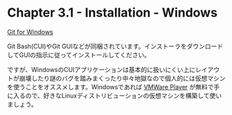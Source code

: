 Chapter 3.1 - Installation - Windows
=======

[Git for Windows](https://git-for-windows.github.io/) 

Git Bash(CUI)やGit GUIなどが同梱されています。インストーラをダウンロードしてGUIの指示に従ってインストールしてください。

ですが、WindowsのCUIアプリケーションは基本的に扱いにくい上にレイアウトが崩壊したり謎のバグを踏みまくったり中々地獄なので個人的には仮想マシンを使うことをオススメします。Windowsであれば [VMWare Player](https://www.vmware.com/jp/) が無料で手に入るので、好きなLinuxディストリビューションの仮想マシンを構築して使いましょう。